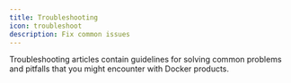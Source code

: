```yaml
---
title: Troubleshooting
icon: troubleshoot
description: Fix common issues
---
```


Troubleshooting articles contain guidelines for solving common problems and
pitfalls that you might encounter with Docker products.
